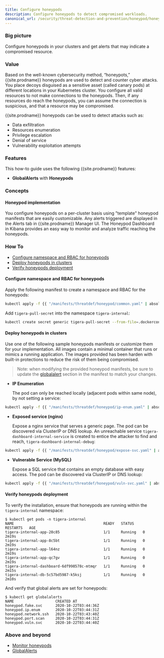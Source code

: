```yaml
---
title: Configure honeypods
description: Configure honeypods to detect compromised workloads.
canonical_url: /security/threat-detection-and-prevention/honeypod/honeypods
---
```


### Big picture

Configure honeypods in your clusters and get alerts that may indicate a compromised resource.

### Value

Based on the well-known cybersecurity method, “honeypots,” {{site.prodname}} honeypods are used to detect and counter cyber attacks. You place decoys disguised as a sensitive asset (called canary pods) at different locations in your Kubernetes cluster. You configure all valid resources to not make connections to the honeypods. Then, if any resources do reach the honeypods, you can assume the connection is suspicious, and that a resource may be compromised.

{{site.prodname}} honeypods can be used to detect attacks such as:

- Data exfiltration
- Resources enumeration
- Privilege escalation
- Denial of service
- Vulnerability exploitation attempts

### Features

This how-to guide uses the following {{site.prodname}} features:

- **GlobalAlerts** with **Honeypods**

### Concepts

#### Honeypod implementation

You configure honeypods on a per-cluster basis using "template" honeypod manifests that are easily customizable. Any alerts triggered are displayed in the Alerts tab in {{site.prodname}} Manager UI. The Honeypod Dashboard in Kibana provides an easy way to monitor and analyze traffic reaching the honeypods.

### How To

  - [Configure namespace and RBAC for honeypods](#configure-namespace-and-rbac-for-honeypods)
  - [Deploy honeypods in clusters](#deploy-honeypods-in-clusters)
  - [Verify honeypods deployment](#verify-honeypods-deployment)

#### Configure namespace and RBAC for honeypods

Apply the following manifest to create a namespace and RBAC for the honeypods: 

```bash
kubectl apply -f {{ "/manifests/threatdef/honeypod/common.yaml" | absolute_url }} 
```

Add `tigera-pull-secret` into the namespace `tigera-internal`:

```bash
kubectl create secret generic tigera-pull-secret --from-file=.dockerconfigjson=<pull-secrets.json> --type=kubernetes.io/dockerconfigjson -n tigera-internal
```

#### Deploy honeypods in clusters

Use one of the following sample honeypods manifests or customize them for your implementation. All images contain a minimal container that runs or mimics a running application. The images provided has been harden with built-in protections to reduce the risk of them being compromised.

> Note: when modifying the provided honeypod manifests, be sure to update the [globalalert]({{site.baseurl}}/reference/resources/globalalert) section in the manifest to match your changes.

- **IP Enumeration** 

  The pod can only be reached locally (adjacent pods within same node), by not setting a service:

```bash
kubectl apply -f {{ "/manifests/threatdef/honeypod/ip-enum.yaml" | absolute_url }} 
```

- **Exposed service (nginx)**

  Expose a nginx service that serves a generic page. The pod can be discovered via ClusterIP or DNS lookup. An unreachable service `tigera-dashboard-internal-service` is created to entice the attacker to find and reach, `tigera-dashboard-internal-debug`:

```bash
kubectl apply -f {{ "/manifests/threatdef/honeypod/expose-svc.yaml" | absolute_url }} 
```

- **Vulnerable Service (MySQL)**

  Expose a SQL service that contains an empty database with easy access. The pod can be discovered via ClusterIP or DNS lookup:

```bash
kubectl apply -f {{ "/manifests/threatdef/honeypod/vuln-svc.yaml" | absolute_url }} 
```

#### Verify honeypods deployment

To verify the installation, ensure that honeypods are running within the `tigera-internal` namespace:

```shell
$ kubectl get pods -n tigera-internal
NAME                                         READY   STATUS    RESTARTS   AGE
tigera-internal-app-28c85                    1/1     Running   0          2m19s
tigera-internal-app-8c5bt                    1/1     Running   0          2m19s
tigera-internal-app-l64nz                    1/1     Running   0          2m19s
tigera-internal-app-qc7gv                    1/1     Running   0          2m19s
tigera-internal-dashboard-6df998578c-mtmqr   1/1     Running   0          2m15s
tigera-internal-db-5c57bd5987-k5ksj          1/1     Running   0          2m10s
```

And verify that global alerts are set for honeypods:

```shell
$ kubectl get globalalerts
NAME                   CREATED AT
honeypod.fake.svc      2020-10-22T03:44:36Z
honeypod.ip.enum       2020-10-22T03:44:31Z
honeypod.network.ssh   2020-10-22T03:43:40Z
honeypod.port.scan     2020-10-22T03:44:31Z
honeypod.vuln.svc      2020-10-22T03:44:40Z
```

### Above and beyond

- [Monitor honeypods]({{site.baseurl}}/security/threat-detection-and-prevention/honeypod/honeypod-controller)
- [GlobalAlerts]({{site.baseurl}}/reference/resources/globalalert)